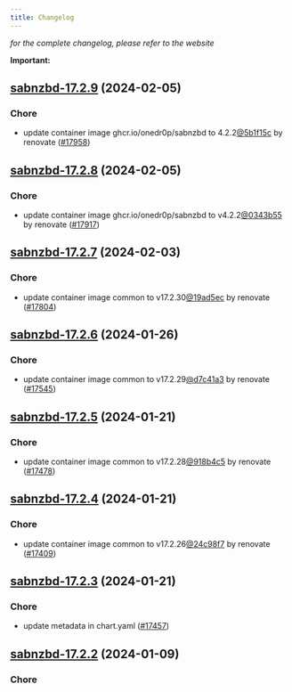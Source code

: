 ```yaml
---
title: Changelog
---
```



*for the complete changelog, please refer to the website*

**Important:**
























## [sabnzbd-17.2.9](https://github.com/truecharts/charts/compare/sabnzbd-17.2.8...sabnzbd-17.2.9) (2024-02-05)

### Chore



- update container image ghcr.io/onedr0p/sabnzbd to 4.2.2[@5b1f15c](https://github.com/5b1f15c) by renovate ([#17958](https://github.com/truecharts/charts/issues/17958))


## [sabnzbd-17.2.8](https://github.com/truecharts/charts/compare/sabnzbd-17.2.7...sabnzbd-17.2.8) (2024-02-05)

### Chore



- update container image ghcr.io/onedr0p/sabnzbd to v4.2.2[@0343b55](https://github.com/0343b55) by renovate ([#17917](https://github.com/truecharts/charts/issues/17917))


## [sabnzbd-17.2.7](https://github.com/truecharts/charts/compare/sabnzbd-17.2.6...sabnzbd-17.2.7) (2024-02-03)

### Chore



- update container image common to v17.2.30[@19ad5ec](https://github.com/19ad5ec) by renovate ([#17804](https://github.com/truecharts/charts/issues/17804))


## [sabnzbd-17.2.6](https://github.com/truecharts/charts/compare/sabnzbd-17.2.5...sabnzbd-17.2.6) (2024-01-26)

### Chore



- update container image common to v17.2.29[@d7c41a3](https://github.com/d7c41a3) by renovate ([#17545](https://github.com/truecharts/charts/issues/17545))


## [sabnzbd-17.2.5](https://github.com/truecharts/charts/compare/sabnzbd-17.2.4...sabnzbd-17.2.5) (2024-01-21)

### Chore



- update container image common to v17.2.28[@918b4c5](https://github.com/918b4c5) by renovate ([#17478](https://github.com/truecharts/charts/issues/17478))


## [sabnzbd-17.2.4](https://github.com/truecharts/charts/compare/sabnzbd-17.2.3...sabnzbd-17.2.4) (2024-01-21)

### Chore



- update container image common to v17.2.26[@24c98f7](https://github.com/24c98f7) by renovate ([#17409](https://github.com/truecharts/charts/issues/17409))


## [sabnzbd-17.2.3](https://github.com/truecharts/charts/compare/sabnzbd-17.2.2...sabnzbd-17.2.3) (2024-01-21)

### Chore



- update metadata in chart.yaml ([#17457](https://github.com/truecharts/charts/issues/17457))




## [sabnzbd-17.2.2](https://github.com/truecharts/charts/compare/sabnzbd-17.2.1...sabnzbd-17.2.2) (2024-01-09)

### Chore